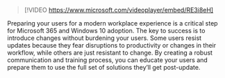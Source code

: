 > [!VIDEO https://www.microsoft.com/videoplayer/embed/RE3i8eH]

Preparing your users for a modern workplace experience is a critical step for Microsoft 365 and Windows 10 adoption. The key to success is to introduce changes without burdening your users. Some users resist updates because they fear disruptions to productivity or changes in their workflow, while others are just resistant to change. By creating a robust communication and training process, you can educate your users and prepare them to use the full set of solutions they’ll get post-update.